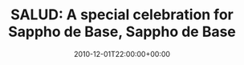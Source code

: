 ---
templateKey: event
guid: 0895b63f-6eab-11ea-99c5-002590d1d1b0
date: 2010-12-01T22:00:00+00:00
eventTime: '10pm'
title: 'SALUD: A special celebration for Sappho de Base, Sappho de Base'
artist: 'SALUD: A special celebration for Sappho de Base'
city: Taipei
venue: Sappho de Base
group: LEO37
guests: LEO37, Friends
---